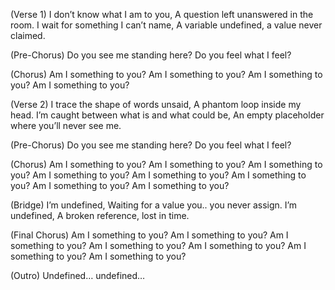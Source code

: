 (Verse 1)
I don’t know what I am to you,
A question left unanswered in the room.
I wait for something I can’t name,
A variable undefined, a value never claimed.

(Pre-Chorus)
Do you see me standing here?
Do you feel what I feel?

(Chorus)
Am I something to you?
Am I something to you?
Am I something to you?
Am I something to you?

(Verse 2)
I trace the shape of words unsaid,
A phantom loop inside my head.
I’m caught between what is and what could be,
An empty placeholder where you’ll never see me.

(Pre-Chorus)
Do you see me standing here?
Do you feel what I feel?

(Chorus)
Am I something to you?
Am I something to you?
Am I something to you?
Am I something to you?
Am I something to you?
Am I something to you?
Am I something to you?
Am I something to you?

(Bridge)
I’m undefined,
Waiting for a value you.. you never assign.
I’m undefined,
A broken reference, lost in time.

(Final Chorus)
Am I something to you?
Am I something to you?
Am I something to you?
Am I something to you?
Am I something to you?
Am I something to you?
Am I something to you?

(Outro)
Undefined… undefined…